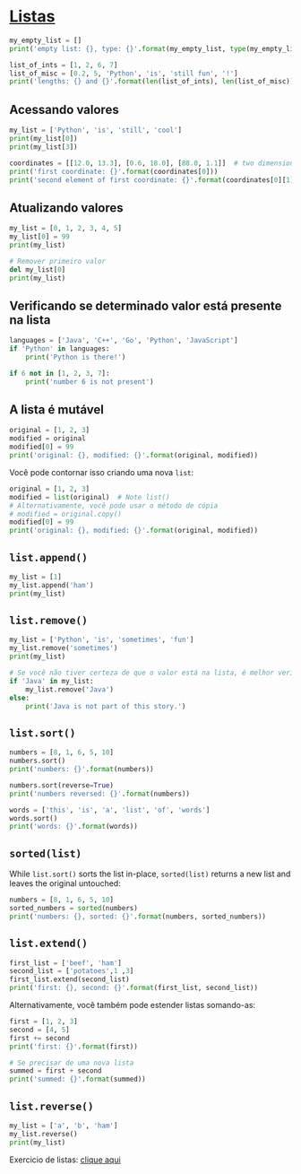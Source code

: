 # [Listas](https://docs.python.org/3/library/stdtypes.html#lists)


```python
my_empty_list = []
print('empty list: {}, type: {}'.format(my_empty_list, type(my_empty_list)))
```


```python
list_of_ints = [1, 2, 6, 7]
list_of_misc = [0.2, 5, 'Python', 'is', 'still fun', '!']
print('lengths: {} and {}'.format(len(list_of_ints), len(list_of_misc)))
```

## Acessando valores


```python
my_list = ['Python', 'is', 'still', 'cool']
print(my_list[0])
print(my_list[3])
```


```python
coordinates = [[12.0, 13.3], [0.6, 18.0], [88.0, 1.1]]  # two dimensional
print('first coordinate: {}'.format(coordinates[0]))
print('second element of first coordinate: {}'.format(coordinates[0][1]))
```

## Atualizando valores


```python
my_list = [0, 1, 2, 3, 4, 5]
my_list[0] = 99
print(my_list)

# Remover primeiro valor
del my_list[0]
print(my_list)
```

## Verificando se determinado valor está presente na lista


```python
languages = ['Java', 'C++', 'Go', 'Python', 'JavaScript']
if 'Python' in languages:
    print('Python is there!')
```


```python
if 6 not in [1, 2, 3, 7]:
    print('number 6 is not present')
```

## A lista é mutável


```python
original = [1, 2, 3]
modified = original
modified[0] = 99
print('original: {}, modified: {}'.format(original, modified))
```

Você pode contornar isso criando uma nova `list`:


```python
original = [1, 2, 3]
modified = list(original)  # Note list() 
# Alternativamente, você pode usar o método de cópia
# modified = original.copy()
modified[0] = 99
print('original: {}, modified: {}'.format(original, modified))
```

## `list.append()`


```python
my_list = [1]
my_list.append('ham')
print(my_list)
```

## `list.remove()`


```python
my_list = ['Python', 'is', 'sometimes', 'fun']
my_list.remove('sometimes')
print(my_list)

# Se você não tiver certeza de que o valor está na lista, é melhor verificar primeiro:
if 'Java' in my_list:
    my_list.remove('Java')
else:
    print('Java is not part of this story.')
```

## `list.sort()`


```python
numbers = [8, 1, 6, 5, 10]
numbers.sort()
print('numbers: {}'.format(numbers))

numbers.sort(reverse=True)
print('numbers reversed: {}'.format(numbers))

words = ['this', 'is', 'a', 'list', 'of', 'words']
words.sort()
print('words: {}'.format(words))
```

## `sorted(list)`
While `list.sort()` sorts the list in-place, `sorted(list)` returns a new list and leaves the original untouched:


```python
numbers = [8, 1, 6, 5, 10]
sorted_numbers = sorted(numbers)
print('numbers: {}, sorted: {}'.format(numbers, sorted_numbers))
```

## `list.extend()`


```python
first_list = ['beef', 'ham']
second_list = ['potatoes',1 ,3]
first_list.extend(second_list)
print('first: {}, second: {}'.format(first_list, second_list))
```

Alternativamente, você também pode estender listas somando-as:


```python
first = [1, 2, 3]
second = [4, 5]
first += second
print('first: {}'.format(first))

# Se precisar de uma nova lista
summed = first + second
print('summed: {}'.format(summed))
```

## `list.reverse()`


```python
my_list = ['a', 'b', 'ham']
my_list.reverse()
print(my_list)
```

Exercicio de listas: [clique aqui](../../03-Exercicios/01-python-basic/02-listas.md)